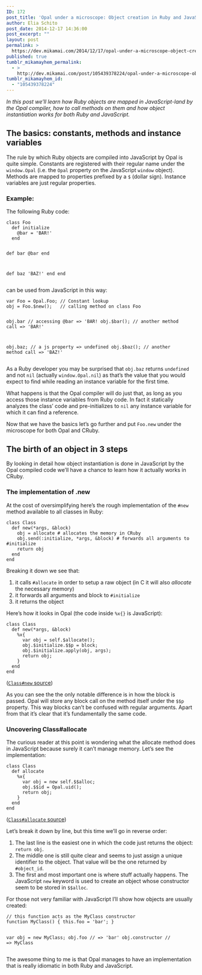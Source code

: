 ```yaml
---
ID: 172
post_title: 'Opal under a microscope: Object creation in Ruby and JavaScript'
author: Elia Schito
post_date: 2014-12-17 14:36:00
post_excerpt: ""
layout: post
permalink: >
  https://dev.mikamai.com/2014/12/17/opal-under-a-microscope-object-creation-in-ruby/
published: true
tumblr_mikamayhem_permalink:
  - >
    http://dev.mikamai.com/post/105439378224/opal-under-a-microscope-object-creation-in-ruby
tumblr_mikamayhem_id:
  - "105439378224"
---
```

<p><em>In this post we&rsquo;ll learn how Ruby objects are mapped in JavaScript-land by the Opal compiler, how to call methods on them and how object instantiation works for both Ruby and JavaScript.</em></p>

<h2>The basics: constants, methods and instance variables</h2>

<p>The rule by which Ruby objects are compiled into JavaScript by Opal is quite simple. Constants are registered with their regular name under the <code>window.Opal</code> (i.e. the <code>Opal</code> property on the JavaScript <code>window</code> object). Methods are mapped to properties prefixed by a <code>$</code> (dollar sign). Instance variables are just regular properties.</p>

<h3>Example:</h3>

<p>The following Ruby code:</p>
    <pre><code class="ruby">class Foo
  def initialize
    @bar = 'BAR!'
  end

  def bar
    @bar
  end

  def baz
    'BAZ!'
  end
end
</code></pre>

<p>can be used from JavaScript in this way:</p>
    <pre><code class="js">var Foo = Opal.Foo; // Constant lookup
obj = Foo.$new();   // calling method on class Foo

obj.bar             // accessing @bar      =&gt; 'BAR!
obj.$bar();         // another method call =&gt; 'BAR!'

obj.baz;            // a js property =&gt; undefined
obj.$baz();         // another method call =&gt; 'BAZ!'
</code></pre>

<p>As a Ruby developer you may be surprised that <code>obj.baz</code> returns <code>undefined</code> and not <code>nil</code> (actually <code>window.Opal.nil</code>) as that&rsquo;s the value that you would expect to find while reading an instance variable for the first time.</p>

<p>What happens is that the Opal compiler will do just that, as long as you access those instance variables from Ruby code. In fact it statically analyzes the class&rsquo; code and pre-initializes to <code>nil</code> any instance variable for which it can find a reference.</p>

<p>Now that we have the basics let&rsquo;s go further and put <code>Foo.new</code> under the microscope for both Opal and CRuby.</p>

<h2>The birth of an object in 3 steps</h2>

<p>By looking in detail how object instantiation is done in JavaScript by the Opal compiled code we&rsquo;ll have a chance to learn how it actually works in CRuby.</p>

<h3>The implementation of .new</h3>

<p>At the cost of oversimplifying here&rsquo;s the rough implementation of the <code>#new</code> method available to all classes in Ruby:</p>
    <pre><code class="ruby">class Class
  def new(*args, &amp;block)
    obj = allocate # allocates the memory in CRuby
    obj.send(:initialize, *args, &amp;block) # forwards all arguments to #initialize
    return obj
  end
end
</code></pre>

<p>Breaking it down we see that:</p>

<ol><li>it calls <code>#allocate</code> in order to setup a raw object (in C it will also <em>allocate</em> the necessary memory)</li>
<li>it forwards all arguments and block to <code>#initialize</code></li>
<li>it returns the object</li>
</ol><p>Here&rsquo;s how it looks in Opal (the code inside <code>%x{}</code> is JavaScript):</p>
    <pre><code class="ruby">class Class
  def new(*args, &amp;block)
    %x{
      var obj = self.$allocate();
      obj.$initialize.$$p = block;
      obj.$initialize.apply(obj, args);
      return obj;
    }
  end
end
</code></pre>

<p>(<a href="https://github.com/opal/opal/blob/master/opal/corelib/class.rb#L42-L50"><code>Class#new</code> source</a>)</p>

<p>As you can see the the only notable difference is in how the block is passed. Opal will store any block call on the method itself under the <code>$$p</code> property. This way blocks can&rsquo;t be confused with regular arguments. Apart from that it&rsquo;s clear that it&rsquo;s fundamentally the same code.</p>

<h3>Uncovering Class#allocate</h3>

<p>The curious reader at this point is wondering what the allocate method does in JavaScript because surely it can&rsquo;t manage memory. Let&rsquo;s see the implementation:</p>
    <pre><code class="ruby">class Class
  def allocate
    %x{
      var obj = new self.$$alloc;
      obj.$$id = Opal.uid();
      return obj;
    }
  end
end
</code></pre>

<p>(<a href="https://github.com/opal/opal/blob/master/opal/corelib/class.rb#L31-L37"><code>Class#allocate</code> source</a>)</p>

<p>Let&rsquo;s break it down by line, but this time we&rsquo;ll go in reverse order:</p>

<ol><li>The last line is the easiest one in which the code just returns the object: <code>return obj</code>.</li>
<li>The middle one is still quite clear and seems to just assign a unique identifier to the object. That value will be the one returned by <code>#object_id</code>.</li>
<li>The first and most important one is where stuff actually happens. The JavaScript <code>new</code> keyword is used to create an object whose constructor seem to be stored in <code>$$alloc</code>.</li>
</ol><p>For those not very familiar with JavaScript I&rsquo;ll show how objects are usually created:</p>
    <pre><code class="javascript">// this function acts as the MyClass constructor
function MyClass() { this.foo = 'bar'; }

var obj = new MyClass;
obj.foo         // =&gt; 'bar'
obj.constructor // =&gt; MyClass
</code></pre>

<p>The awesome thing to me is that Opal manages to have an implementation that is really idiomatic in both Ruby and JavaScript.</p>